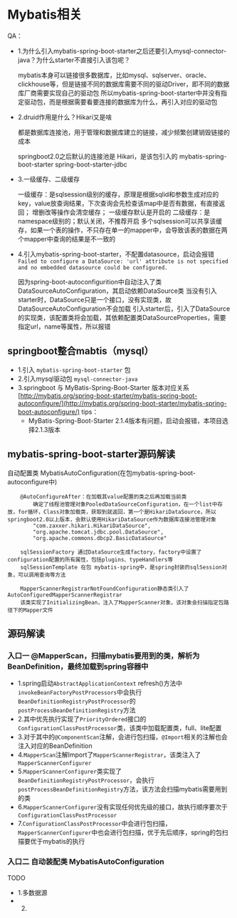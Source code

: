 
# Mybatis相关

QA：
- 1.为什么引入mybatis-spring-boot-starter之后还要引入mysql-connector-java？为什么starter不直接引入该包呢？

  mybatis本身可以链接很多数据库，比如mysql、sqlserver、oracle、clickhouse等，但是链接不同的数据库需要不同的驱动Driver，即不同的数据库厂商需要实现自己的驱动包
  所以mybatis-spring-boot-starter中并没有指定驱动包，而是根据需要看要连接的数据库为什么，再引入对应的驱动包
- 2.druid作用是什么？Hikari又是啥

  都是数据库连接池，用于管理和数据库建立的链接，减少频繁创建销毁链接的成本

  springboot2.0之后默认的连接池是 Hikari，是该包引入的
  mybatis-spring-boot-starter
  spring-boot-starter-jdbc
- 3.一级缓存、二级缓存

  一级缓存：是sqlsession级别的缓存，原理是根据sqlid和参数生成对应的key，value放查询结果，下次查询会先检查该map中是否有数据，有直接返回；
  增删改等操作会清空缓存；
  一级缓存默认是开启的
  二级缓存：是namespace级别的；默认关闭，不推荐开启
  多个sqlsession可以共享该缓存，如果一个表的操作，不只存在单一的mapper中，会导致该表的数据在两个mapper中查询的结果是不一致的
- 4.引入mybatis-spring-boot-starter，不配置datasource，启动会报错 `Failed to configure a DataSource: 'url' attribute is not specified and no embedded datasource could be configured.`

  因为spring-boot-autoconfigurition中自动注入了类DataSourceAutoConfiguration，其启动依赖DataSource类
  当没有引入starter时，DataSource只是一个接口，没有实现类，故DataSourceAutoConfiguration不会加载
  引入starter后，引入了DataSource的实现类，该配置类将会加载，其依赖配置类DataSourceProperties，需要指定url，name等属性，所以报错

## springboot整合mabtis（mysql）

- 1.引入 `mybatis-spring-boot-starter` 包
- 2.引入mysql驱动包 `mysql-connector-java`
- 3.springboot 与 MyBatis-Spring-Boot-Starter 版本对应关系
  [http://mybatis.org/spring-boot-starter/mybatis-spring-boot-autoconfigure/](http://mybatis.org/spring-boot-starter/mybatis-spring-boot-autoconfigure/)
tips：
  - MyBatis-Spring-Boot-Starter 2.1.4版本有问题，启动会报错，本项目选择2.1.3版本


## mybatis-spring-boot-starter源码解读

自动配置类
MybatisAutoConfiguration(在包mybatis-spring-boot-autoconfigure中)

		@AutoConfigureAfter：在加载其value配置的类之后再加载当前类
			确定了线程池管理对象PooledDataSourceConfiguration，在一个list中存放，for循环，Class对象加载类，获取到就返回，第一个是HikariDataSource，所以springboot2.0以上版本，会默认使用HikariDataSource作为数据库连接池管理对象
			"com.zaxxer.hikari.HikariDataSource",
			"org.apache.tomcat.jdbc.pool.DataSource", 
			"org.apache.commons.dbcp2.BasicDataSource"

		sqlSessionFactory 通过DataSource生成factory，factory中设置了configuration配置的所有属性，包括plugins、typeHandlers等
		sqlSessionTemplate 在包 mybatis-spring中，是spring封装的sqlSession对象，可以调用查询等方法

		MapperScannerRegistrarNotFoundConfiguration静态类引入了AutoConfiguredMapperScannerRegistrar
		该类实现了InitializingBean，注入了MapperScanner对象，该对象会扫描指定包路径下的Mapper文件


## 源码解读


### 入口一 @MapperScan，扫描mybatis要用到的类，解析为BeanDefinition，最终加载到spring容器中

- 1.spring启动`AbstractApplicationContext` refresh()方法中`invokeBeanFactoryPostProcessors`中会执行`BeanDefinitionRegistryPostProcessor`的`postProcessBeanDefinitionRegistry`方法
- 2.其中优先执行实现了`PriorityOrdered`接口的`ConfigurationClassPostProcessor`类，该类中加载配置类，full、lite配置
- 3.对于其中的`@ComponentScan`注解，会进行包扫描，`@Import`相关的注解也会注入对应的BeanDefinition
- 4.`MapperScan`注解Import了`MapperScannerRegistrar`，该类注入了`MapperScannerConfigurer`
- 5.`MapperScannerConfigurer`类实现了`BeanDefinitionRegistryPostProcessor`，会执行`postProcessBeanDefinitionRegistry`方法，该方法会扫描mybatis需要用到的类
- 6.`MapperScannerConfigurer`没有实现任何优先级的接口，故执行顺序要次于`ConfigurationClassPostProcessor`
- 7.`ConfigurationClassPostProcessor`中会进行包扫描，`MapperScannerConfigurer`中也会进行包扫描，优于先后顺序，spring的包扫描要优于mybatis的执行

### 入口二 自动装配类 MybatisAutoConfiguration

TODO
- 1.多数据源
- 2.
